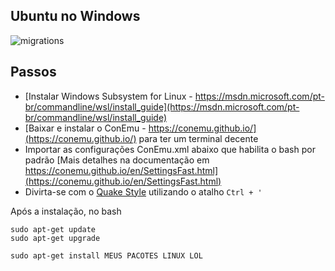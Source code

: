 ## Ubuntu no Windows

![migrations](https://gist.githubusercontent.com/nidorx/03042dc10af6fb26aea19f1abbd4eb52/raw/80daef4bf4de00433c15ed92c3fef545e1ce89f4/capture.png)

## Passos

 - [Instalar Windows Subsystem for Linux - https://msdn.microsoft.com/pt-br/commandline/wsl/install_guide](https://msdn.microsoft.com/pt-br/commandline/wsl/install_guide)
 - [Baixar e instalar o ConEmu - https://conemu.github.io/](https://conemu.github.io/) para ter um terminal decente
 - Importar as configurações ConEmu.xml abaixo que habilita o bash por padrão [Mais detalhes na documentação em https://conemu.github.io/en/SettingsFast.html](https://conemu.github.io/en/SettingsFast.html)
 - Divirta-se com o [Quake Style](https://conemu.github.io/en/SettingsFast.html#quake-style) utilizando o atalho ```Ctrl + '```


Após a instalação, no bash

```
sudo apt-get update
sudo apt-get upgrade

sudo apt-get install MEUS PACOTES LINUX LOL
```
